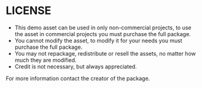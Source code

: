 # LICENSE

- This demo asset can be used in only non-commercial projects, to use the asset in commercial projects you must purchase the full package.
- You cannot modify the asset, to modify it for your needs you must purchase the full package.
- You may not repackage, redistribute or resell the assets, no matter how much they are modified.
- Credit is not necessary, but always appreciated.

For more information contact the creator of the package.